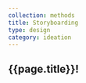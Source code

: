```yaml
---
collection: methods
title: Storyboarding
type: design
category: ideation
---
```


## {{page.title}}!